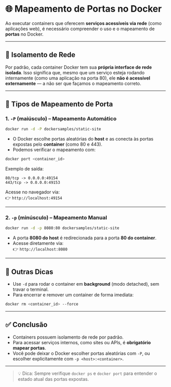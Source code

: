 
# 🌐 Mapeamento de Portas no Docker

Ao executar containers que oferecem **serviços acessíveis via rede** (como aplicações web), é necessário compreender o uso e o mapeamento de **portas** no Docker.

---

## 🚧 Isolamento de Rede

Por padrão, cada container Docker tem sua **própria interface de rede isolada**. Isso significa que, mesmo que um serviço esteja rodando internamente (como uma aplicação na porta 80), ele **não é acessível externamente** — a não ser que façamos o mapeamento correto.

---

## 🔌 Tipos de Mapeamento de Porta

### 1. `-P` (maiúsculo) – Mapeamento Automático

```bash
docker run -d -P dockersamples/static-site
```

- O Docker escolhe portas aleatórias do **host** e as conecta às portas expostas pelo **container** (como 80 e 443).
- Podemos verificar o mapeamento com:

```bash
docker port <container_id>
```

Exemplo de saída:

```
80/tcp -> 0.0.0.0:49154
443/tcp -> 0.0.0.0:49153
```

Acesse no navegador via:  
👉 `http://localhost:49154`

---

### 2. `-p` (minúsculo) – Mapeamento Manual

```bash
docker run -d -p 8080:80 dockersamples/static-site
```

- A porta **8080 do host** é redirecionada para a porta **80 do container**.
- Acesse diretamente via:  
👉 `http://localhost:8080`

---

## 🔄 Outras Dicas

- Use `-d` para rodar o container em **background** (modo detached), sem travar o terminal.
- Para encerrar e remover um container de forma imediata:

```bash
docker rm <container_id> --force
```

---

## ✅ Conclusão

- Containers possuem isolamento de rede por padrão.
- Para acessar serviços internos, como sites ou APIs, é **obrigatório mapear portas**.
- Você pode deixar o Docker escolher portas aleatórias com `-P`, ou escolher explicitamente com `-p <host>:<container>`.

---

> 💡 Dica: Sempre verifique `docker ps` e `docker port` para entender o estado atual das portas expostas.
